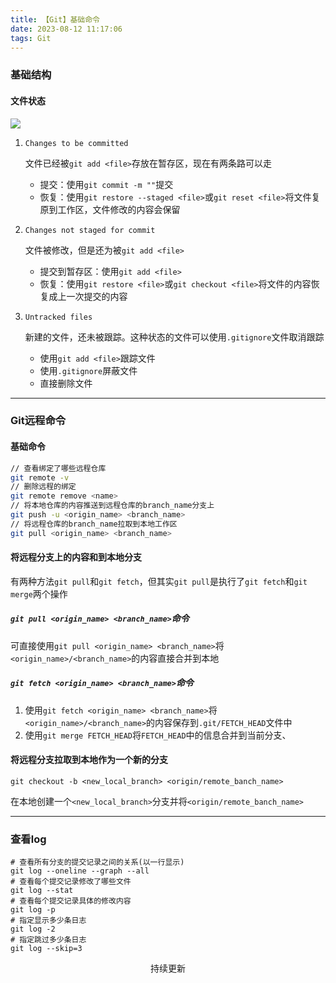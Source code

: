 ```yaml
---
title: 【Git】基础命令
date: 2023-08-12 11:17:06
tags: Git
---
```


<link rel="stylesheet" href="/../css/center.css">
<link rel="stylesheet" href="/../css/images.css">

### 基础结构

#### 文件状态

<img class="base" src="/../images/git/基础结构.png"></img>

1. `Changes to be committed`

   文件已经被`git add <file>`存放在暂存区，现在有两条路可以走

   - 提交：使用`git commit -m ""`提交
   - 恢复：使用`git restore --staged <file>`或`git reset <file>`将文件复原到工作区，文件修改的内容会保留
   
2. `Changes not staged for commit`

   文件被修改，但是还为被`git add <file>`

   - 提交到暂存区：使用`git add <file>`
   - 恢复：使用`git restore <file>`或`git checkout <file>`将文件的内容恢复成上一次提交的内容

3. `Untracked files`

   新建的文件，还未被跟踪。这种状态的文件可以使用`.gitignore`文件取消跟踪
   
   - 使用`git add <file>`跟踪文件
   - 使用`.gitignore`屏蔽文件
   - 直接删除文件




---

### Git远程命令

#### 基础命令

```bash
// 查看绑定了哪些远程仓库
git remote -v
// 删除远程的绑定
git remote remove <name>
// 将本地仓库的内容推送到远程仓库的branch_name分支上
git push -u <origin_name> <branch_name>
// 将远程仓库的branch_name拉取到本地工作区
git pull <origin_name> <branch_name>
```

#### 将远程分支上的内容和到本地分支

有两种方法`git pull`和`git fetch`，但其实`git pull`是执行了`git fetch`和`git merge`两个操作

##### `git pull <origin_name> <branch_name>`命令

可直接使用`git pull <origin_name> <branch_name>`将`<origin_name>/<branch_name>`的内容直接合并到本地

##### `git fetch <origin_name> <branch_name>`命令

1. 使用`git fetch <origin_name> <branch_name>`将`<origin_name>/<branch_name>`的内容保存到`.git/FETCH_HEAD`文件中
2. 使用`git merge FETCH_HEAD`将`FETCH_HEAD`中的信息合并到当前分支、

#### 将远程分支拉取到本地作为一个新的分支

`git checkout -b <new_local_branch> <origin/remote_banch_name>`

在本地创建一个`<new_local_branch>`分支并将`<origin/remote_banch_name>`



---

### 查看log

```shell
# 查看所有分支的提交记录之间的关系(以一行显示)
git log --oneline --graph --all
# 查看每个提交记录修改了哪些文件
git log --stat
# 查看每个提交记录具体的修改内容
git log -p
# 指定显示多少条日志
git log -2
# 指定跳过多少条日志
git log --skip=3
```











<center class="moderate">持续更新</center>
